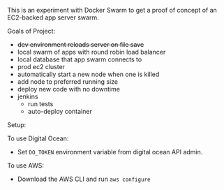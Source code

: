 This is an experiment with Docker Swarm to get a proof of concept of an EC2-backed app server swarm.

Goals of Project:

* <del>dev environment reloads server on file save</del>
* local swarm of apps with round robin load balancer
* local database that app swarm connects to
* prod ec2 cluster
* automatically start a new node when one is killed
* add node to preferred running size
* deploy new code with no downtime
* jenkins
  * run tests
  * auto-deploy container

Setup:

To use Digital Ocean:
* Set `DO_TOKEN` environment variable from digital ocean API admin.

To use AWS:
* Download the AWS CLI and run `aws configure`
